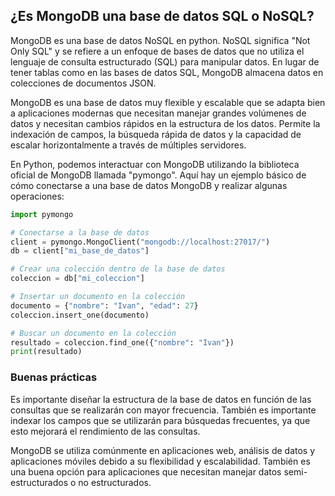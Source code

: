 ## **¿Es MongoDB una base de datos SQL o NoSQL?**

MongoDB es una base de datos NoSQL en python. NoSQL significa "Not Only SQL" y se refiere a un enfoque de bases de datos que no utiliza el lenguaje de consulta estructurado (SQL) para manipular datos. En lugar de tener tablas como en las bases de datos SQL, MongoDB almacena datos en colecciones de documentos JSON.

MongoDB es una base de datos muy flexible y escalable que se adapta bien a aplicaciones modernas que necesitan manejar grandes volúmenes de datos y necesitan cambios rápidos en la estructura de los datos. Permite la indexación de campos, la búsqueda rápida de datos y la capacidad de escalar horizontalmente a través de múltiples servidores.

En Python, podemos interactuar con MongoDB utilizando la biblioteca oficial de MongoDB llamada "pymongo". Aquí hay un ejemplo básico de cómo conectarse a una base de datos MongoDB y realizar algunas operaciones:

```python
import pymongo

# Conectarse a la base de datos
client = pymongo.MongoClient("mongodb://localhost:27017/")
db = client["mi_base_de_datos"]

# Crear una colección dentro de la base de datos
coleccion = db["mi_coleccion"]

# Insertar un documento en la colección
documento = {"nombre": "Ivan", "edad": 27}
coleccion.insert_one(documento)

# Buscar un documento en la colección
resultado = coleccion.find_one({"nombre": "Ivan"})
print(resultado)
```

### Buenas prácticas

Es importante diseñar la estructura de la base de datos en función de las consultas que se realizarán con mayor frecuencia. También es importante indexar los campos que se utilizarán para búsquedas frecuentes, ya que esto mejorará el rendimiento de las consultas.

MongoDB se utiliza comúnmente en aplicaciones web, análisis de datos y aplicaciones móviles debido a su flexibilidad y escalabilidad. También es una buena opción para aplicaciones que necesitan manejar datos semi-estructurados o no estructurados.
